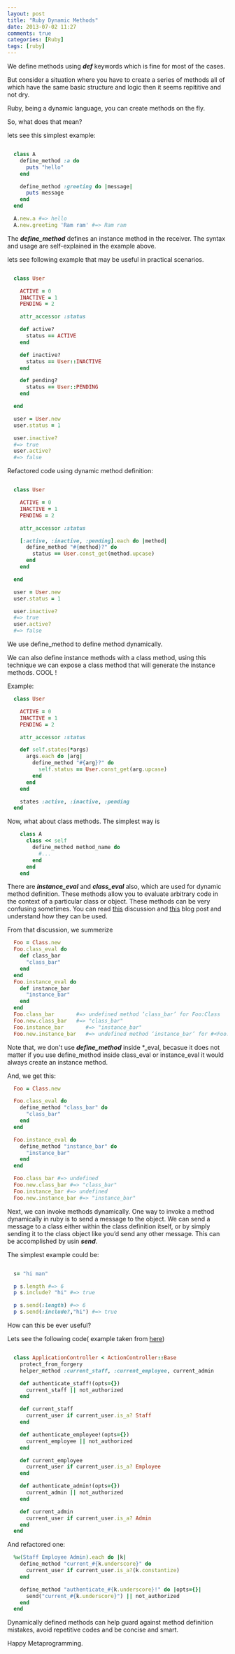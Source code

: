 ```yaml
---
layout: post
title: "Ruby Dynamic Methods"
date: 2013-07-02 11:27
comments: true
categories: [Ruby]
tags: [ruby]
---
```


We define methods using ***def*** keywords which is fine for most of the cases.

But consider a situation where you have to create a series of methods all of which have the same basic structure and logic then it seems repititive and not dry.

Ruby, being a dynamic language, you can create methods on the fly.

So, what does that mean?

lets see this simplest example:

``` ruby

  class A
    define_method :a do
      puts "hello"
    end

    define_method :greeting do |message|
      puts message
    end
  end

  A.new.a #=> hello
  A.new.greeting 'Ram ram' #=> Ram ram

```

<!--more-->


The ***define_method*** defines an instance method in the receiver. The syntax and usage are self-explained in the example above.

lets see following example that may be useful in practical scenarios.

``` ruby

  class User

    ACTIVE = 0
    INACTIVE = 1
    PENDING = 2

    attr_accessor :status

    def active?
      status == ACTIVE
    end

    def inactive?
      status == User::INACTIVE
    end

    def pending?
      status == User::PENDING
    end

  end

  user = User.new
  user.status = 1

  user.inactive?
  #=> true
  user.active?
  #=> false

```

Refactored code using dynamic method definition:

``` ruby

  class User

    ACTIVE = 0
    INACTIVE = 1
    PENDING = 2

    attr_accessor :status

    [:active, :inactive, :pending].each do |method|
      define_method "#{method}?" do
        status == User.const_get(method.upcase)
      end
    end

  end

  user = User.new
  user.status = 1

  user.inactive?
  #=> true
  user.active?
  #=> false

```
We use define_method to define method dynamically.

We can also define instance methods with a class method, using this technique we can expose a class method that will generate the  instance methods. COOL !

Example:

``` ruby
  class User

    ACTIVE = 0
    INACTIVE = 1
    PENDING = 2

    attr_accessor :status

    def self.states(*args)
      args.each do |arg|
        define_method "#{arg}?" do
          self.status == User.const_get(arg.upcase)
        end
      end
    end

    states :active, :inactive, :pending
  end


```

Now, what about class methods. The simplest way is

``` ruby
    class A
      class << self
        define_method method_name do
          #...
        end
      end
    end

```
There are ***instance_eval*** and ***class_eval*** also, which are used for dynamic method definition. These methods allow you to evaluate arbitrary code in the context of a particular class or object. These methods can be very confusing sometimes. You can read [this](http://stackoverflow.com/questions/900419/how-to-understand-the-difference-between-class-eval-and-instance-eval) discussion and [this](http://www.ploughthroughruby.co.uk/2009/09/30/define_method-instance_eval-and-class_eval.html/) blog post and understand how they can be used.


From that discussion, we summerize

``` ruby
  Foo = Class.new
  Foo.class_eval do
    def class_bar
      "class_bar"
    end
  end
  Foo.instance_eval do
    def instance_bar
      "instance_bar"
    end
  end
  Foo.class_bar       #=> undefined method ‘class_bar’ for Foo:Class
  Foo.new.class_bar   #=> "class_bar"
  Foo.instance_bar       #=> "instance_bar"
  Foo.new.instance_bar   #=> undefined method ‘instance_bar’ for #<Foo:0x7dce8>
```

Note that, we don't use ***define_method*** inside *_eval, becasue it does not matter if you use define_method inside class_eval or instance_eval it would always create an instance method.

And, we get this:

``` ruby
  Foo = Class.new

  Foo.class_eval do
    define_method "class_bar" do
      "class_bar"
    end
  end

  Foo.instance_eval do
    define_method "instance_bar" do
      "instance_bar"
    end
  end

  Foo.class_bar #=> undefined
  Foo.new.class_bar #=> "class_bar"
  Foo.instance_bar #=> undefined
  Foo.new.instance_bar #=> "instance_bar"

```

Next, we can invoke methods dynamically. One way to invoke a method dynamically in ruby is to send a message to the object. We can send a message to a class either within the class definition itself, or by simply sending it to the class object like you’d send any other message. This can be accomplished by usin ***send***.

The simplest example could be:

``` ruby

  s= "hi man"

  p s.length #=> 6
  p s.include? "hi" #=> true

  p s.send(:length) #=> 6
  p s.send(:include?,"hi") #=> true

```

How can this be ever useful?

Lets see the following code( example taken from [here](http://www.funonrails.com/2011/12/dynamic-methods-inside-ruby-classes.html))


``` ruby

  class ApplicationController < ActionController::Base
    protect_from_forgery
    helper_method :current_staff, :current_employee, current_admin

    def authenticate_staff!(opts={})
      current_staff || not_authorized
    end

    def current_staff
      current_user if current_user.is_a? Staff
    end

    def authenticate_employee!(opts={})
      current_employee || not_authorized
    end

    def current_employee
      current_user if current_user.is_a? Employee
    end

    def authenticate_admin!(opts={})
      current_admin || not_authorized
    end

    def current_admin
      current_user if current_user.is_a? Admin
    end
  end

```

And refactored one:

``` ruby
  %w(Staff Employee Admin).each do |k|
    define_method "current_#{k.underscore}" do
      current_user if current_user.is_a?(k.constantize)
    end

    define_method "authenticate_#{k.underscore}!" do |opts={}|
      send("current_#{k.underscore}") || not_authorized
    end
  end
```

Dynamically defined methods can help guard against method definition mistakes, avoid repetitive codes and be concise and smart.

Happy Metaprogramming.
